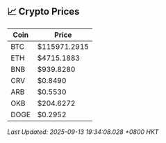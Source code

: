 ## 📈 Crypto Prices

| Coin | Price |
| ---- | ----- |
| BTC | $115971.2915 |
| ETH | $4715.1883 |
| BNB | $939.8280 |
| CRV | $0.8490 |
| ARB | $0.5530 |
| OKB | $204.6272 |
| DOGE | $0.2952 |

_Last Updated: 2025-09-13 19:34:08.028 +0800 HKT_
